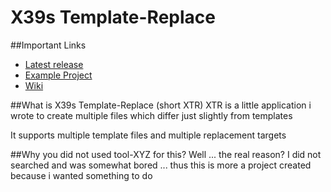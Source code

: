 # X39s Template-Replace
##Important Links
* <a href="/X39/X39sTemplateReplace/releases/latest">Latest release</a>
* <a href="https://github.com/X39/X39sTemplateReplace/tree/master/replaceTool">Example Project</a>
* <a href="https://github.com/X39/X39sTemplateReplace/wiki">Wiki</a>

##What is X39s Template-Replace (short XTR)
XTR is a little application i wrote to create multiple files which differ just slightly from templates

It supports multiple template files and multiple replacement targets

##Why you did not used tool-XYZ for this?
Well ... the real reason? I did not searched and was somewhat bored ... thus this is more a project created because i wanted something to do
